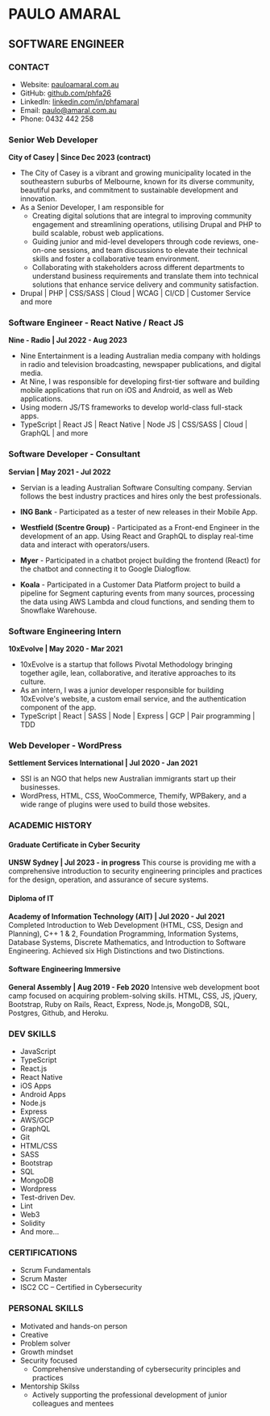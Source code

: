 # PAULO AMARAL
## SOFTWARE ENGINEER

### CONTACT
- Website: [pauloamaral.com.au](https://www.pauloamaral.com.au)
- GitHub: [github.com/phfa26](https://github.com/phfa26)
- LinkedIn: [linkedin.com/in/phfamaral](https://www.linkedin.com/in/phfamaral)
- Email: [paulo@amaral.com.au](mailto:paulo@amaral.com.au)
- Phone: 0432 442 258

### Senior Web Developer
**City of Casey | Since Dec 2023  (contract)**
- The City of Casey is a vibrant and growing municipality located in the southeastern suburbs of Melbourne, known for its diverse community, beautiful parks, and commitment to sustainable development and innovation.
- As a Senior Developer, I am responsible for 
    - Creating digital solutions that are integral to improving community engagement and streamlining operations, utilising  Drupal and PHP to build scalable, robust web applications.
    - Guiding junior and mid-level developers through code reviews, one-on-one sessions, and team discussions to elevate their technical skills and foster a collaborative team environment.
    - Collaborating with stakeholders across different departments to understand business requirements and translate them into technical solutions that enhance service delivery and community satisfaction.
- Drupal | PHP | CSS/SASS | Cloud | WCAG | CI/CD | Customer Service and more


### Software Engineer - React Native / React JS
**Nine - Radio | Jul 2022 - Aug 2023**
- Nine Entertainment is a leading Australian media company with holdings in radio and television broadcasting, newspaper publications, and digital media.
- At Nine, I was responsible for developing first-tier software and building mobile applications that run on iOS and Android, as well as Web applications.
- Using modern JS/TS frameworks to develop world-class full-stack apps.
- TypeScript | React JS | React Native | Node JS | CSS/SASS | Cloud | GraphQL | and more

### Software Developer - Consultant
**Servian | May 2021 - Jul 2022**
- Servian is a leading Australian Software Consulting company. Servian follows the best industry practices and hires only the best professionals.

- **ING Bank** - Participated as a tester of new releases in their Mobile App.
- **Westfield (Scentre Group)** - Participated as a Front-end Engineer in the development of an app. Using React and GraphQL to display real-time data and interact with operators/users.
- **Myer** - Participated in a chatbot project building the frontend (React) for the chatbot and connecting it to Google Dialogflow.
- **Koala** - Participated in a Customer Data Platform project to build a pipeline for Segment capturing events from many sources, processing the data using AWS Lambda and cloud functions, and sending them to Snowflake Warehouse.

### Software Engineering Intern
**10xEvolve | May 2020 - Mar 2021**
- 10xEvolve is a startup that follows Pivotal Methodology bringing together agile, lean, collaborative, and iterative approaches to its culture. 
- As an intern, I was a junior developer responsible for building 10xEvolve's website, a custom email service, and the authentication component of the app.
- TypeScript | React | SASS | Node | Express | GCP | Pair programming | TDD

### Web Developer - WordPress
**Settlement Services International | Jul 2020 - Jan 2021**
- SSI is an NGO that helps new Australian immigrants start up their businesses. 
- WordPress, HTML, CSS, WooCommerce, Themify, WPBakery, and a wide range of plugins were used to build those websites.

### ACADEMIC HISTORY

#### Graduate Certificate in Cyber Security
**UNSW Sydney | Jul 2023 - in progress**
This course is providing me with a comprehensive introduction to security engineering principles and practices for the design, operation, and assurance of secure systems.

#### Diploma of IT
**Academy of Information Technology (AIT) | Jul 2020 - Jul 2021**
Completed Introduction to Web Development (HTML, CSS, Design and Planning), C++ 1 & 2, Foundation Programming, Information Systems, Database Systems, Discrete Mathematics, and Introduction to Software Engineering. Achieved six High Distinctions and two Distinctions.

#### Software Engineering Immersive
**General Assembly | Aug 2019 - Feb 2020**
Intensive web development boot camp focused on acquiring problem-solving skills. HTML, CSS, JS, jQuery, Bootstrap, Ruby on Rails, React, Express, Node.js, MongoDB, SQL, Postgres, Github, and Heroku.

### DEV SKILLS
- JavaScript
- TypeScript
- React.js
- React Native
- iOS Apps
- Android Apps
- Node.js
- Express
- AWS/GCP
- GraphQL
- Git
- HTML/CSS
- SASS
- Bootstrap
- SQL
- MongoDB
- Wordpress
- Test-driven Dev.
- Lint
- Web3
- Solidity
- And more...

### CERTIFICATIONS
- Scrum Fundamentals
- Scrum Master
- ISC2 CC – Certified in Cybersecurity

### PERSONAL SKILLS
- Motivated and hands-on person
- Creative
- Problem solver
- Growth mindset
- Security focused
  - Comprehensive understanding of cybersecurity principles and practices
- Mentorship Skilss
  - Actively supporting the professional development of junior colleagues and mentees

